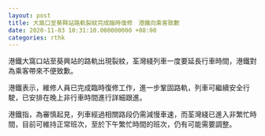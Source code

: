 ```yaml
---
layout: post
title: 大窩口至葵興站路軌裂紋完成臨時復修　港鐵向乘客致歉
date: 2020-11-03 10:31:10.000000000 +08:00
categories: rthk
---
```


港鐵大窩口站至葵興站的路軌出現裂紋，荃灣綫列車一度要延長行車時間，港鐵對為乘客帶來不便致歉。

港鐵表示，維修人員已完成臨時復修工作，進一步鞏固路軌，列車可繼續安全行駛，已安排在晚上非行車時間進行詳細跟進。

港鐵指，為審慎起見，列車經過相關路段仍需減慢車速，而荃灣綫已進入非繁忙時間，目前可維持正常班次，至於下午繁忙時間的班次，仍有可能需要調整。
